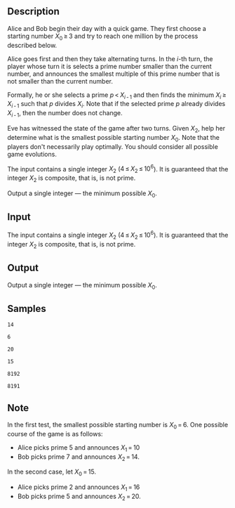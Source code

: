 ## Description

<div><p>Alice and Bob begin their day with a quick game. They first choose a starting number <span class="tex-span"><i>X</i><sub class="lower-index">0</sub> ≥ 3</span> and try to reach one million by the process described below. </p><p>Alice goes first and then they take alternating turns. In the <span class="tex-span"><i>i</i></span>-th turn, the player whose turn it is selects a prime number smaller than the current number, and announces the smallest multiple of this prime number that is not smaller than the current number.</p><p>Formally, he or she selects a prime <span class="tex-span"><i>p</i> &lt; <i>X</i><sub class="lower-index"><i>i</i> - 1</sub></span> and then finds the minimum <span class="tex-span"><i>X</i><sub class="lower-index"><i>i</i></sub> ≥ <i>X</i><sub class="lower-index"><i>i</i> - 1</sub></span> such that <span class="tex-span"><i>p</i></span> divides <span class="tex-span"><i>X</i><sub class="lower-index"><i>i</i></sub></span>. Note that if the selected prime <span class="tex-span"><i>p</i></span> already divides <span class="tex-span"><i>X</i><sub class="lower-index"><i>i</i> - 1</sub></span>, then the number does not change.</p><p>Eve has witnessed the state of the game after two turns. Given <span class="tex-span"><i>X</i><sub class="lower-index">2</sub></span>, help her determine what is the smallest possible starting number <span class="tex-span"><i>X</i><sub class="lower-index">0</sub></span>. Note that the players don't necessarily play optimally. You should consider all possible game evolutions.</p></div><div class="input-specification"><p>The input contains a single integer <span class="tex-span"><i>X</i><sub class="lower-index">2</sub></span> (<span class="tex-span">4 ≤ <i>X</i><sub class="lower-index">2</sub> ≤ 10<sup class="upper-index">6</sup></span>). It is guaranteed that the integer <span class="tex-span"><i>X</i><sub class="lower-index">2</sub></span> is composite, that is, is not prime.</p></div><div class="output-specification"><p>Output a single integer&nbsp;— the minimum possible <span class="tex-span"><i>X</i><sub class="lower-index">0</sub></span>.</p></div>

## Input

<p>The input contains a single integer <span class="tex-span"><i>X</i><sub class="lower-index">2</sub></span> (<span class="tex-span">4 ≤ <i>X</i><sub class="lower-index">2</sub> ≤ 10<sup class="upper-index">6</sup></span>). It is guaranteed that the integer <span class="tex-span"><i>X</i><sub class="lower-index">2</sub></span> is composite, that is, is not prime.</p>

## Output

<p>Output a single integer&nbsp;— the minimum possible <span class="tex-span"><i>X</i><sub class="lower-index">0</sub></span>.</p>

## Samples

```input1
14

```

```output1
6

```






```input2
20

```

```output2
15

```






```input3
8192

```

```output3
8191

```




## Note

<p>In the first test, the smallest possible starting number is <span class="tex-span"><i>X</i><sub class="lower-index">0</sub> = 6</span>. One possible course of the game is as follows: </p><ul> <li> Alice picks prime 5 and announces <span class="tex-span"><i>X</i><sub class="lower-index">1</sub> = 10</span> </li><li> Bob picks prime 7 and announces <span class="tex-span"><i>X</i><sub class="lower-index">2</sub> = 14</span>. </li></ul><p>In the second case, let <span class="tex-span"><i>X</i><sub class="lower-index">0</sub> = 15</span>. </p><ul> <li> Alice picks prime 2 and announces <span class="tex-span"><i>X</i><sub class="lower-index">1</sub> = 16</span> </li><li> Bob picks prime 5 and announces <span class="tex-span"><i>X</i><sub class="lower-index">2</sub> = 20</span>. </li></ul>
